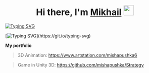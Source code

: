 <h1 align="center">Hi there, I'm <a href="https://daniilshat.ru/" target="_blank">Mikhail</a> 
<img src="https://github.com/blackcater/blackcater/raw/main/images/Hi.gif" height="32"/></h1>

[![Typing SVG](https://readme-typing-svg.herokuapp.com?color=%2336BCF7&lines=3D+Animator+in+Blender)](https://git.io/typing-svg)

[![Typing SVG](https://readme-typing-svg.herokuapp.com?color=%2336BCF7&lines=and+Game+creator+on+Unity+3D+......)](https://git.io/typing-svg)


**My portfolio**
>3D Animation: https://www.artstation.com/mishapushka6

>Game in Unity 3D: https://github.com/mishapushka/Strategy

